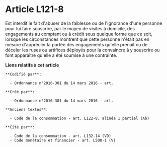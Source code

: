 # Article L121-8

Est interdit le fait d'abuser de la faiblesse ou de l'ignorance d'une personne pour lui faire souscrire, par le moyen de
visites à domicile, des engagements au comptant ou à crédit sous quelque forme que ce soit, lorsque les circonstances
montrent que cette personne n'était pas en mesure d'apprécier la portée des engagements qu'elle prenait ou de déceler les
ruses ou artifices déployés pour la convaincre à y souscrire ou font apparaître qu'elle a été soumise à une contrainte.

**Liens relatifs à cet article**

	**Codifié par**:

	  - Ordonnance n°2016-301 du 14 mars 2016 - art.

	**Créé par**:

	  - Ordonnance n°2016-301 du 14 mars 2016 - art.

	**Anciens textes**:

	  - Code de la consommation - art. L122-8, alinéa 1 partiel (Ab)

	**Cité par**:

	  - Code de la consommation - art. L132-14 (VD)
	  - Code monétaire et financier - art. L500-1 (V)
